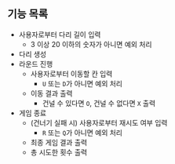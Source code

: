 ## 기능 목록

- 사용자로부터 다리 길이 입력
  - 3 이상 20 이하의 숫자가 아니면 예외 처리
- 다리 생성
- 라운드 진행
  - 사용자로부터 이동할 칸 입력
    - `U` 또는 `D`가 아니면 예외 처리
  - 이동 결과 출력
    - 건널 수 있다면 `O`, 건널 수 없다면 `X` 출력
- 게임 종료
  - (건너기 실패 시) 사용자로부터 재시도 여부 입력
    - `R` 또는 `Q`가 아니면 예외 처리
  - 최종 게임 결과 출력
  - 총 시도한 횟수 출력
